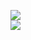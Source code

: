 [![](https://img.shields.io/badge/Made%20With-Github%20Spray-lightgrey.svg?style=for-the-badge&logo=github)](https://github.com/Annihil/github-spray#3686)  
[![](https://i.imgur.com/2DrTn0Z.gif)](https://github.com/Annihil/github-spray)
